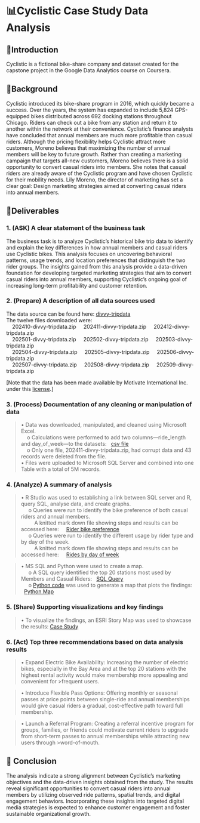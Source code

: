 # 📊Cyclistic Case Study Data Analysis
## 👋Introduction
Cyclistic is a fictional bike-share company and dataset created for the capstone project in the Google Data Analytics course on Coursera.
## 🧭Background
Cyclistic introduced its bike-share program in 2016, which quickly became a success. Over the years, the system has expanded to include 5,824 GPS-equipped bikes distributed across 692 docking stations throughout Chicago. Riders can check out a bike from any station and return it to another within the network at their convenience.
Cyclistic’s finance analysts have concluded that annual members are much more profitable than casual riders. Although the pricing flexibility helps Cyclistic attract more customers, Moreno believes that maximizing the number of annual members will be key to future growth. Rather than creating a marketing campaign that targets all-new customers, Moreno believes there is a solid opportunity to convert casual riders into members. She notes that casual riders are already aware of the Cyclistic program and have chosen Cyclistic for their mobility needs.
Lily Moreno, the director of marketing has set a clear goal: Design marketing strategies aimed at converting casual riders into annual members.
## 🧩Deliverables
### 1. (ASK) A clear statement of the business task 
The business task is to analyze Cyclistic’s historical bike trip data to identify and explain the key differences in how annual members and casual riders use Cyclistic bikes. This analysis focuses on uncovering behavioral patterns, usage trends, and location preferences that distinguish the two rider groups. The insights gained from this analysis provide a data-driven foundation for developing targeted marketing strategies that aim to convert casual riders into annual members, supporting Cyclistic’s ongoing goal of increasing long-term profitability and customer retention.

### 2. (Prepare) A description of all data sources used 
The data source can be found here: [divvy-tripdata](https://divvy-tripdata.s3.amazonaws.com/index.html) <br> 
The twelve files downloaded were: <br>
    &nbsp;&nbsp;&nbsp;&nbsp;202410-divvy-tripdata.zip  &nbsp;&nbsp;&nbsp;&nbsp;202411-divvy-tripdata.zip  &nbsp;&nbsp;&nbsp;&nbsp;202412-divvy-tripdata.zip <br>
    &nbsp;&nbsp;&nbsp;&nbsp;202501-divvy-tripdata.zip  &nbsp;&nbsp;&nbsp;&nbsp;202502-divvy-tripdata.zip  &nbsp;&nbsp;&nbsp;&nbsp;202503-divvy-tripdata.zip <br>
    &nbsp;&nbsp;&nbsp;&nbsp;202504-divvy-tripdata.zip  &nbsp;&nbsp;&nbsp;&nbsp;202505-divvy-tripdata.zip  &nbsp;&nbsp;&nbsp;&nbsp;202506-divvy-tripdata.zip <br>
    &nbsp;&nbsp;&nbsp;&nbsp;202507-divvy-tripdata.zip  &nbsp;&nbsp;&nbsp;&nbsp;202508-divvy-tripdata.zip  &nbsp;&nbsp;&nbsp;&nbsp;202509-divvy-tripdata.zip <br>

[Note that the data has been made available by Motivate International Inc. under this [<ins>license</ins>](https://www.divvybikes.com/data-license-agreement).]
### 3.	(Process) Documentation of any cleaning or manipulation of data 
>•	Data was downloaded, manipulated, and cleaned using Microsoft Excel.<br>
>&nbsp;&nbsp;&nbsp;&nbsp;o	Calculations were performed to add two columns—ride_length and day_of_week—to the datasets: &nbsp;&nbsp;[csv file](https://github.com/FernandoCantu72/Google-Data-Analytics-Cyclistic-Case-Study/blob/main/202411-divvy-tripdata-csv.png)<br>
>&nbsp;&nbsp;&nbsp;&nbsp;o	Only one file, 202411-divvy-tripdata.zip, had corrupt data and 43 records were deleted from the file.<br>
>•	 Files were uploaded to Microsoft SQL Server and combined into one Table with a total of 5M records.<br>

### 4.	(Analyze) A summary of analysis  
>•	R Studio was used to establishing a link between SQL server and R, query SQL, analyse data, and create graphs. <br>
>&nbsp;&nbsp;&nbsp;&nbsp; o	Queries were run to identify the bike preference of both casual riders and annual members.<br>
>&nbsp;&nbsp;&nbsp;&nbsp;&nbsp;&nbsp;&nbsp;&nbsp; A knitted mark down file showing steps and results can be accessed here:
>&nbsp;&nbsp;&nbsp;&nbsp;[Rider bike preference](https://raw.githack.com/FernandoCantu72/Google-Data-Analytics-Cyclistic-Case-Study/refs/heads/main/Rider_Preferences_SideBySide.html)<br>
>&nbsp;&nbsp;&nbsp;&nbsp; o	Queries were run to identify the different usage by rider type and by day of the week.<br>
>&nbsp;&nbsp;&nbsp;&nbsp;&nbsp;&nbsp;&nbsp;&nbsp; A knitted mark down file showing steps and results can be accessed here:
>&nbsp;&nbsp;&nbsp;&nbsp;[Rides by day of week](https://raw.githack.com/FernandoCantu72/Google-Data-Analytics-Cyclistic-Case-Study/refs/heads/main/Cyclistic_Rides_by_Weekday_markdown.html)<br>

>•	MS SQL and Python were used to create a map. <br>
>&nbsp;&nbsp;&nbsp;&nbsp; o	A SQL query identified the top 20 stations most used by Members and Casual Riders: &nbsp;&nbsp;[SQL Query](https://raw.githack.com/FernandoCantu72/Google-Data-Analytics-Cyclistic-Case-Study/refs/heads/main/SQL_Top_20_Stations.html)<br>
>&nbsp;&nbsp;&nbsp;&nbsp; o	[Python code](https://raw.githack.com/FernandoCantu72/Google-Data-Analytics-Cyclistic-Case-Study/refs/heads/main/PythonMap_Top_20_Stations.html) was used to generate a map that plots the findings:  &nbsp;&nbsp;[Python Map](https://raw.githack.com/FernandoCantu72/Google-Data-Analytics-Cyclistic-Case-Study/refs/heads/main/divvy_top20_openstreetmap_lake_shore.html)

### 5.	(Share) Supporting visualizations and key findings  
>•	To visualize the findings, an ESRI Story Map was used to showcase the results: [<ins>Case Study</ins>](https://arcg.is/1mH4KW0)

### 6.	(Act) Top three recommendations based on data analysis results
>•	Expand Electric Bike Availability: Increasing the number of electric bikes, especially in the Bay Area and at the top 20 stations with the highest rental activity would make membership more appealing and convenient for >frequent users. <br>

>•	Introduce Flexible Pass Options: Offering monthly or seasonal passes at price points between single-ride and annual memberships would give casual riders a gradual, cost-effective path toward full membership. <br>

>•	Launch a Referral Program: Creating a referral incentive program for groups, families, or friends could motivate current riders to upgrade from short-term passes to annual memberships while attracting new users through >word-of-mouth. <br>



## 🎯 Conclusion
The analysis indicate a strong alignment between Cyclistic’s marketing objectives and the data-driven insights obtained from the study. The results reveal significant opportunities to convert casual riders into annual members by utilizing observed ride patterns, spatial trends, and digital engagement behaviors. Incorporating these insights into targeted digital media strategies is expected to enhance customer engagement and foster sustainable organizational growth.
